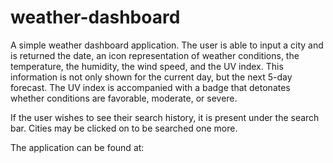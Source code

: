 # weather-dashboard

A simple weather dashboard application. The user is able to input a city and is returned the date, an icon representation of weather conditions, the temperature, the humidity, the wind speed, and the UV index. This information is not only shown for the current day, but the next 5-day forecast. The UV index is accompanied with a badge that detonates whether conditions are favorable, moderate, or severe. 

If the user wishes to see their search history, it is present under the search bar. Cities may be clicked on to be searched one more. 

The application can be found at: 


